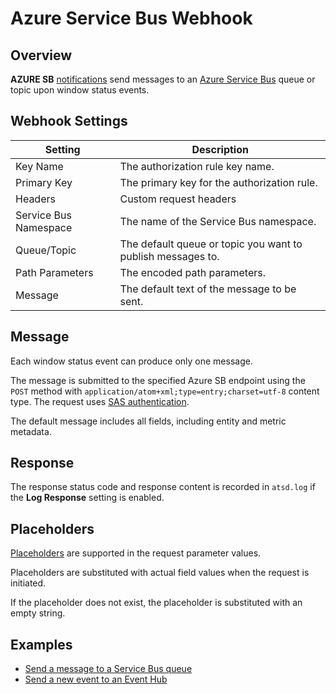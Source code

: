 # Azure Service Bus Webhook

## Overview

**AZURE SB** [notifications](../notifications/README.md) send messages to an [Azure Service Bus](https://docs.microsoft.com/en-us/rest/api/servicebus/send-message-to-queue) queue or topic upon window status events.

## Webhook Settings

|**Setting**|**Description**|
|---|---|
|Key Name|The authorization rule key name.|
|Primary Key|The primary key for the authorization rule.|
|Headers|Custom request headers|
|Service Bus Namespace|The name of the Service Bus namespace.|
|Queue/Topic|The default queue or topic you want to publish messages to.|
|Path Parameters| The encoded path parameters.|
|Message|The default text of the message to be sent.|

## Message

Each window status event can produce only one message.

The message is submitted to the specified Azure SB endpoint using the `POST` method with `application/atom+xml;type=entry;charset=utf-8` content type. The request uses [SAS authentication](https://docs.microsoft.com/en-us/azure/service-bus-messaging/service-bus-sas).

The default message includes all fields, including entity and metric metadata.

## Response

The response status code and response content is recorded in `atsd.log` if the **Log Response** setting is enabled.

## Placeholders

[Placeholders](../placeholders.md) are supported in the request parameter values.

Placeholders are substituted with actual field values when the request is initiated.

If the placeholder does not exist, the placeholder is substituted with an empty string.

## Examples

* [Send a message to a Service Bus queue](azure-sb-message.md)
* [Send a new event to an Event Hub](azure-sb-event.md)

